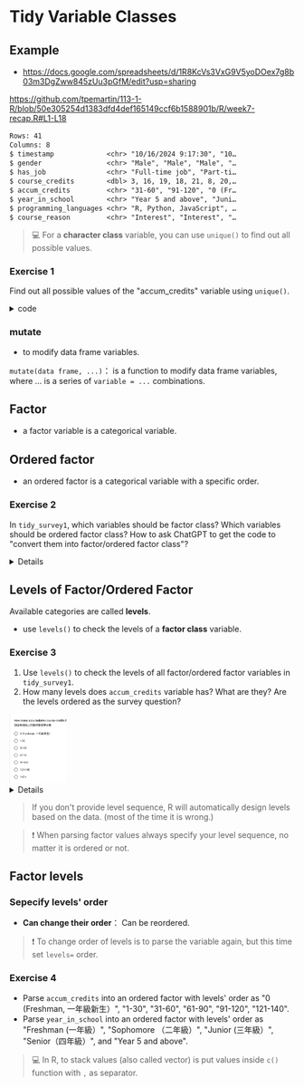 # Tidy Variable Classes

## Example 

 - <https://docs.google.com/spreadsheets/d/1R8KcVs3VxG9V5yoDOex7g8b03m3DgZww845zUu3pGfM/edit?usp=sharing>

<https://github.com/tpemartin/113-1-R/blob/50e305254d1383dfd4def165149ccf6b1588901b/R/week7-recap.R#L1-L18>

```
Rows: 41
Columns: 8
$ timestamp             <chr> "10/16/2024 9:17:30", "10…
$ gender                <chr> "Male", "Male", "Male", "…
$ has_job               <chr> "Full-time job", "Part-ti…
$ course_credits        <dbl> 3, 16, 19, 18, 21, 8, 20,…
$ accum_credits         <chr> "31-60", "91-120", "0 (Fr…
$ year_in_school        <chr> "Year 5 and above", "Juni…
$ programming_languages <chr> "R, Python, JavaScript", …
$ course_reason         <chr> "Interest", "Interest", "…
```

> :computer: For a **character class** variable, you can use `unique()` to find out all possible values.

### Exercise 1

Find out all possible values of the "accum_credits" variable using `unique()`.

<details>
<summary>code</summary> 

<https://github.com/tpemartin/113-1-R/blob/2418956c7e2e6b0e4e8e7f5a81d104c5d0663a78/R/week7-recap.R#L47-L48>  

</details>

### mutate

  - to modify data frame variables. 

`mutate(data frame, ...)`： is a function to modify data frame variables, where ... is a series of `variable = ...` combinations.

## Factor  

  - a factor variable is a categorical variable.
  
## Ordered factor  

  - an ordered factor is a categorical variable with a specific order.  


### Exercise 2

In `tidy_survey1`, which variables should be factor class? Which variables should be ordered factor class? How to ask ChatGPT to get the code to "convert them into factor/ordered factor class"?

<details>

<https://github.com/tpemartin/113-1-R/blob/875cf2e49ac10c1c094e7e0b87f49159523a66fe/R/week6-ee-preparation.R#L9-L14>

</details>

## Levels of Factor/Ordered Factor

Available categories are called **levels**.  

  - use `levels()` to check the levels of a **factor class** variable.
  
### Exercise 3  

  1. Use `levels()` to check the levels of all factor/ordered factor variables in `tidy_survey1`.    
  2. How many levels does `accum_credits` variable has? What are they? Are the levels ordered as the survey question?

<img src="../img/2024-10-23-09-41-52.png" width="20%"/>

<details>

<https://github.com/tpemartin/113-1-R/blob/875cf2e49ac10c1c094e7e0b87f49159523a66fe/R/week6-ee-preparation.R#L17-L19>

</details>

> If you don't provide level sequence, R will automatically design levels based on the data. (most of the time it is wrong.)

> :exclamation: When parsing factor values always specify your level sequence, no matter it is ordered or not.

## Factor levels

### Sepecify levels' order

  - **Can change their order**： Can be reordered.  
  
  >  :exclamation: To change order of levels is to parse the variable again, but this time set `levels=` order. 

### Exercise 4

  - Parse `accum_credits` into an ordered factor with levels' order as "0 (Freshman, 一年級新生）", "1-30", "31-60", "61-90", "91-120", "121-140".  
  - Parse `year_in_school` into an ordered factor with levels' order as "Freshman (一年級）", "Sophomore （二年級）", "Junior  (三年級）", "Senior（四年級）", and "Year 5 and above".  

> :computer: In R, to stack values (also called vector) is put values inside `c()` function with `,` as separator.

<!-- 

### Other manupulations

  - **更改類別名稱**：Can be renamed. (如"18歲以下"改成"0-17")  

  - **合併類別成大類別**：Can be grouped. (如"無工作", "兼職工作者", "全職工作者"改成"無工作", "有工作"兩類) 

> :computer: :exclamation: 針對已經是factor/ordered factor的變數，透過`fct_recode`進行"改類別名稱"或"合併"（合併是多個類別名稱改成相同名稱）。



### Exercise

  1. Parse `年齡`變數成為有"18歲以下", "18-22", "23-30", "31-40", "41+"四個levels的ordered factor。  
  2. Parse `工作狀態`變數成為levels順序為"無工作", "兼職工作者", "全職工作者"的factor。

<details>

<https://github.com/tpemartin/113-1-R/blob/82b3fc39a4f3fe0127ede2d0ab1fc39bd0809104/R/week6-ee-preparation.R#L23-L41>

</details>

### Exercise 

  1. 將`年齡`變數的"18歲以下"改成"0-17"。  
  2. 將`工作狀態`變數的"全職工作"和"兼職工作者"合併成"有工作"。

<details>

<https://github.com/tpemartin/113-1-R/blob/82b3fc39a4f3fe0127ede2d0ab1fc39bd0809104/R/week6-ee-preparation.R#L44-L49>

</details>

## Numeric Cut
 
  - a numeric variable can be cut into groups, as a ordered factor variable.  
  - 被切割的變數會變成ordered factor。
  
### Exercise

將`survey`裡的`一週工時`變數用0, 6, 25, 30, 40, 100切成"0-6", "7-25", "26-30", "31-40", "40+"五個levels的ordered factor。

<details>

<https://github.com/tpemartin/113-1-R/blob/82b3fc39a4f3fe0127ede2d0ab1fc39bd0809104/R/week6-ee-preparation.R#L52-L55>

</details>

## Exercise

引入以下的資料：
  
  - [臺北市政府警察局詐欺案件統計表](https://data.gov.tw/dataset/138892)

將"單位"Parse成factor, 將"發生件數"cut成"低"，"中"，"高"三個levels的ordered factor。

-->